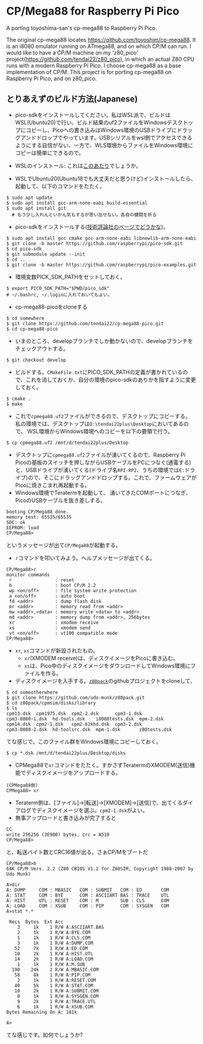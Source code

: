 # CP/Mega88 for Raspberry Pi Pico

A porting toyoshima-san's cp-mega88 to Raspberry Pi Pico.

The original cp-mega88 locates https://github.com/toyoshim/cp-mega88.  It is an i8080 emulator running on ATmega88, and on which CP/M can run.  I would like to have a CP/M machine on my 'z80_pico' project(https://github.com/tendai22/z80_pico), in which an actual Z80 CPU runs with a modern Raspberry Pi Pico.  I choose cp-mega88 as a base implementation of CP/M.  This project is for porting cp-mega88 on Raspberry Pi Pico, and on z80_pico.

## とりあえずのビルド方法(Japanese)

* pico-sdkをインストールしてください。私はWSL派で、ビルドはWSL(Ubuntu20)で行い、ビルド結果のuf2ファイルをWindowsデスクトップにコピーし、Picoへの書き込みはWindows環境のUSBドライブにドラッグアンドドロップでやっています。USBシリアルをwsl側でアクセスできるようにする自信がない、一方で、WLS環境からファイルをWindows環境にコピーは簡単にできるので。

* WSLのインストール: これは[このあたり](https://docs.microsoft.com/ja-jp/windows/wsl/install)でしょうか。
* WSLでUbuntu20(Ubuntu18でも大丈夫だと思うけど)インストールしたら、起動して、以下のコマンドをたたく。
```
$ sudo apt update
$ sudo apt install gcc-arm-none-eabi build-essential
$ sudo apt install git
  # もう少し入れんといかん気もするが思い出せない。各自の健闘を祈る 
```
* pico-sdkをインストールする([技術評論社のページでどうかな](https://gihyo.jp/admin/serial/01/ubuntu-recipe/0684?page=2))。
```
$ sudo apt install gcc cmake gcc-arm-none-eabi libnewlib-arm-none-eabi
$ git clone -b master https://github.com/raspberrypi/pico-sdk.git
$ cd pico-sdk
$ git submodule update --init
$ cd ..
$ git clone -b master https://github.com/raspberrypi/pico-examples.git
```
* 環境変数PICK_SDK_PATHをセットしておく。
```
$ export PICO_SDK_PATH="$PWD/pico_sdk"
# ~/.bashrc, ~/.loginに入れておいてもよい。
```
* cp-mega88-picoをcloneする
```
$ cd somewhere
$ git clone https://github.com/tendai22/cp-mega88-pico.git
$ cd cp-mega88-pico
```
* いまのところ、developブランチでしか動かないので、developブランチをチェックアウトする。
```
$ git checkout develop
```
* ビルドする。`CMakeFile.txt`にPICO_SDK_PATHの定義が書かれているので、これを消しておくか、自分の環境のpico-sdkのありかを指すように変更しておく。
```
$ cmake .
$ make
```
* これで`cpmega88.uf2`ファイルができるので、デスクトップにコピーする。  
私の環境では、デスクトップは`D:\tendai22plus\Desktop`においてあるので、
WSL環境からWindows環境へのコピーを以下の要領で行う。
```
$ cp cpmega88.uf2 /mnt/d/tendai22plus/Desktop
```
* デスクトップに`cpmega88.uf2`ファイルが湧いてくるので、Raspberry Pi Picoの基板のスイッチを押しながらUSBケーブルをPCにつなぐ(通電する)と、USBドライブが湧いてくる(ドライブ名`RPI-RP2`、うちの環境では`E:`ドライブ)ので、そこにドラッグアンドドロップする。これで、ファームウェアがPicoに焼きこまれ再起動する。
* Windows環境でTeratermを起動して、 湧いてきたCOMポートにつなぎ、PicoのUSBケーブルを抜き差しする。
```
booting CP/Mega88 done.
memory test: 65535/65535
SDC: ok
EEPROM: load
CP/Mega88>
```
というメッセージが出て`CP/Mega88`が起動する。
* `r`コマンドを叩いてみよう。ヘルプメッセージが出てくる。
```
CP/Mega88>r
monitor commands
 r                : reset
 b                : boot CP/M 2.2
 wp <on/off>      : file system write protection
 a <on/off>       : auto boot
 fd <addr>        : dump flash disk
 mr <addr>        : memory read from <addr>
 mw <addr>,<data> : memory write <data> to <addr>
 md <addr>        : memory dump from <addr>, 256bytes
 xr               : xmodem receive
 xs               : xmodem send
 vt <on/off>      : vt100 compatible mode
CP/Mega88>
```
* `xr`, `xs`コマンドが新設されたもの。  
  + `xr`(XMODEM receive)は、ディスクイメージをPicoに書き込む。
  + `xs`は、Pico中のディスクイメージをダウンロードしてWindows環境にファイルを作る。
* ディスクイメージを入手する。[`z80pack`](https://github.com/udo-munk/z80pack.git)のgithubプロジェクトをcloneして、
```
$ cd someotherwhere
$ git clone https://github.com/udo-munk/z80pack.git
$ cd z80pack/cpmsim/disks/library
$ ls
cpm13.dsk  cpm1975.dsk  cpm2-2.dsk      cpm3-1.dsk
cpm3-8080-1.dsk  hd-tools.dsk    i8080tests.dsk  mpm-2.dsk
cpm14.dsk  cpm2-1.dsk   cpm2-62khd.dsk  cpm3-2.dsk  
cpm3-8080-2.dsk  hd-toolsrc.dsk  mpm-1.dsk       z80tests.dsk
```
てな感じで。このファイル群をWindows環境にコピーしておく。
```
$ cp *.dsk /mnt/d/tendai22plus/Desktop/disks
```
* CPMega88で`xr`コマンドをたたく。すかさずTeratermのXMODEM(送信)機能でディスクイメージをアップロードする。
```
(CPMega88側)
CPMega88> xr
```
* Teraterm側は、[ファイル]->[転送]->[XMODEM]->[送信]で、出てくるダイアログでディスクイメージを選ぶ。`cpm2-1.dsk`がよい。
* 無事アップロードと書き込みが完了すると
```
CC
write 256256 (3E900) bytes, crc = A510
CP/Mega88>
```
と、転送バイト数とCRC16値が出る。さぁCP/Mをブートだ
```
CP/Mega88>b
64K CP/M Vers. 2.2 (Z80 CBIOS V1.2 for Z80SIM, Copyright 1988-2007 by Udo Munk)

A>dir
A: DUMP     COM : MBASIC   COM : SUBMIT   COM : ED       COM
A: STAT     COM : BYE      COM : ASCIIART BAS : TRACE    UTL
A: HIST     UTL : RESET    COM : M        SUB : CLS      COM
A: LOAD     COM : XSUB     COM : PIP      COM : SYSGEN   COM
A>stat *.*

 Recs  Bytes  Ext Acc
    3     1k    1 R/W A:ASCIIART.BAS
    2     1k    1 R/W A:BYE.COM
    1     1k    1 R/W A:CLS.COM
    3     1k    1 R/W A:DUMP.COM
   52     7k    1 R/W A:ED.COM
   10     2k    1 R/W A:HIST.UTL
   14     2k    1 R/W A:LOAD.COM
    1     1k    1 R/W A:M.SUB
  190    24k    2 R/W A:MBASIC.COM
   58     8k    1 R/W A:PIP.COM
    2     1k    1 R/W A:RESET.COM
   40     5k    1 R/W A:STAT.COM
   10     2k    1 R/W A:SUBMIT.COM
    8     1k    1 R/W A:SYSGEN.COM
    9     2k    1 R/W A:TRACE.UTL
    6     1k    1 R/W A:XSUB.COM
Bytes Remaining On A: 181k

A>
```
てな感じです。如何でしょうか?
